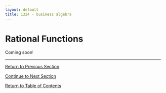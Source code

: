 ```yaml
---
layout: default
title: 1324 - business algebra
---
```


Rational Functions
===

Coming soon!

---

[Return to Previous Section](1-4-polynomial-functions.html)

[Continue to Next Section](2-1-exponential-functions.html)

[Return to Table of Contents](00-index.html)